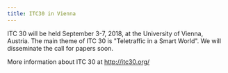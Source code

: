 ```yaml
---
title: ITC30 in Vienna
---
```


ITC 30 will be held September 3-7, 2018, at the University of Vienna, Austria. The main theme of ITC 30 is "Teletraffic in a Smart World". We will disseminate the call for papers soon.

More information about ITC 30 at <http://itc30.org/>
